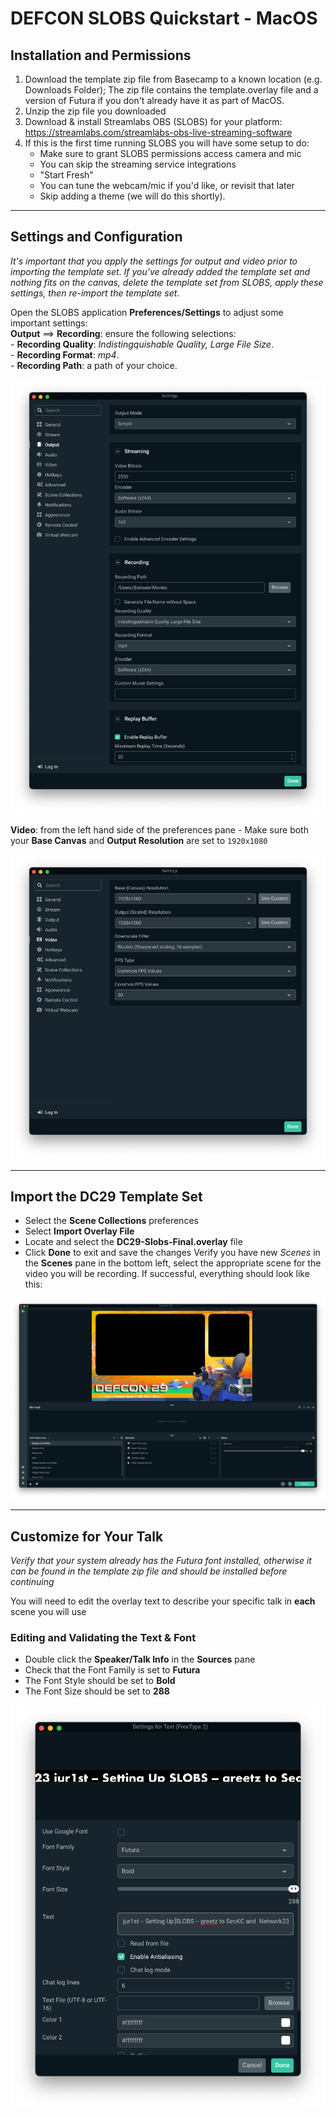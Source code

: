 # DEFCON SLOBS Quickstart - MacOS

## Installation and Permissions

1. Download the template zip file from Basecamp to a known location (e.g. Downloads Folder); The zip file contains the template.overlay file and a version of Futura if you don't already have it as part of MacOS. 
2. Unzip the zip file you downloaded
3. Download & install Streamlabs OBS (SLOBS) for your platform: https://streamlabs.com/streamlabs-obs-live-streaming-software
4. If this is the first time running SLOBS you will have some setup to do:
      - Make sure to grant SLOBS permissions access camera and mic
      - You can skip the streaming service integrations
      - "Start Fresh"
      - You can tune the webcam/mic if you'd like, or revisit that later
      - Skip adding a theme (we will do this shortly).  

--- 
## Settings and Configuration
   
   *It's important that you apply the settings for output and video prior to importing the template set. If you've already added the template set and nothing fits on the canvas, delete the template set from SLOBS, apply these settings, then re-import the template set*.  
   
   Open the SLOBS application __Preferences/Settings__ to adjust some important settings:    
	  __Output__ ==> __Recording__: ensure the following selections:   
         - __Recording Quality__: *Indistingquishable Quality, Large File Size*.  
         - __Recording Format__: *mp4*.  
         - __Recording Path__: a path of your choice.  

![](attachments/OutputSettings.png)

 __Video__: from the left hand side of the preferences pane
            - Make sure both your __Base Canvas__ and __Output Resolution__ are set to `1920x1080`


![](attachments/VideoSettings.png)

---
## Import the DC29 Template Set

- Select the __Scene Collections__ preferences
- Select __Import Overlay File__
- Locate and select the __DC29-Slobs-Final.overlay__ file
- Click __Done__ to exit and save the changes
Verify you have new _Scenes_ in the __Scenes__ pane in the bottom left, select the appropriate scene for the video you will be recording. If successful, everything should look like this: 

![](attachments/ScenesImported.png)

---

## Customize for Your Talk

*Verify that your system already has the Futura font installed, otherwise it can be found in the template zip file and should be installed before continuing*    

You will need to edit the overlay text to describe your specific talk in **each** scene you will use
    
### Editing and Validating the Text & Font
   
- Double click the __Speaker/Talk Info__ in the __Sources__ pane 
- Check that the Font Family is set to __Futura__
- The Font Style should be set to __Bold__
- The Font Size should be set to __288__

![](attachments/TextSettings.png)
